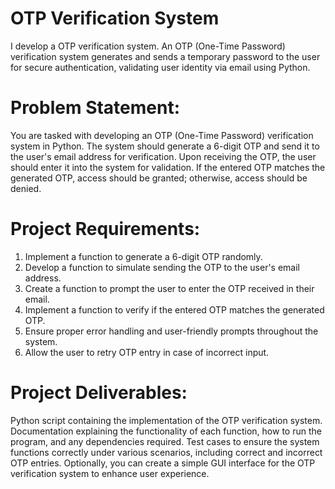 # OTP Verification System
I develop a OTP verification system. An OTP (One-Time Password) verification system generates and sends a temporary password to the user for secure authentication, validating user identity via email using Python.


# Problem Statement:
You are tasked with developing an OTP (One-Time Password) verification system in Python. The system should generate a 6-digit OTP and send it to the user's email address for verification. Upon receiving the OTP, the user should enter it into the system for validation. If the entered OTP matches the generated OTP, access should be granted; otherwise, access should be denied.


# Project Requirements:

1. Implement a function to generate a 6-digit OTP randomly.
2. Develop a function to simulate sending the OTP to the user's email address.
3. Create a function to prompt the user to enter the OTP received in their email.
4. Implement a function to verify if the entered OTP matches the generated OTP.
5. Ensure proper error handling and user-friendly prompts throughout the system.
6. Allow the user to retry OTP entry in case of incorrect input.


# Project Deliverables:
Python script containing the implementation of the OTP verification system.
Documentation explaining the functionality of each function, how to run the program, and any dependencies required.
Test cases to ensure the system functions correctly under various scenarios, including correct and incorrect OTP entries.
Optionally, you can create a simple GUI interface for the OTP verification system to enhance user experience.
